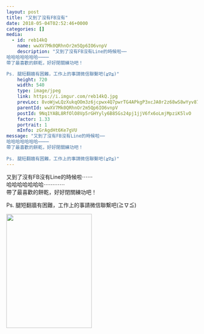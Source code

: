 ```yaml
---
layout: post
title: "又到了沒有FB沒有" 
date: 2018-05-04T02:52:46+0000 
categories: [] 
media:
  - id: reb14kQ
    name: wwXV7Mk0QRhnOr2m5Qp6IO6vnpV
    description: "又到了沒有FB沒有Line的時候啦⋯⋯
哈哈哈哈哈哈哈⋯⋯⋯⋯
帶了最喜歡的餅乾，好好閉關練功吧！

Ps. 腿短翻牆有困難，工作上的事請微信聯繫吧(≧∇≦)"   
    height: 720
    width: 540
    type: image/jpeg
    link: https://i.imgur.com/reb14kQ.jpg
    prevLoc: 8voWjwLQzXukqOOm3z6jcpwx4Q7pwrTG4APkgP3xcJA0r2z68wS8wYyv878xI8w9k6GpV1uZgG0KDzO4hz1jVM4BM3IJorg1ljNGhk7Qq1gXAMTPzNLgmqW5SG6jVM3PJgfYWGA6L1mQhoBnGNgK1nuK206WKOZLTgzJAg028qfWjjANYgO0tJW1Evvqw8Tz03n7jDx4c9krl047yncgJ1OOWzXks86nGPRl18CgXEXMZMRpsRpJ197ExwClwgPYOoAlhxW
    parentId: wwXV7Mk0QRhnOr2m5Qp6IO6vnpV
    postId: 9Nq1YABL8RfOlO8Vp5rGHYyly6B85Gs24pj1jjV6fx6oLmjMpziK5lvO
    factor: 1.33
    portrait: 1
    mInfo: zGrAgdHt6Ke7gVU
message: "又到了沒有FB沒有Line的時候啦⋯⋯  
哈哈哈哈哈哈哈⋯⋯⋯⋯  
帶了最喜歡的餅乾，好好閉關練功吧！  
  
Ps. 腿短翻牆有困難，工作上的事請微信聯繫吧(≧∇≦)"
---
```


又到了沒有FB沒有Line的時候啦⋯⋯  
哈哈哈哈哈哈哈⋯⋯⋯⋯  
帶了最喜歡的餅乾，好好閉關練功吧！  
  
Ps. 腿短翻牆有困難，工作上的事請微信聯繫吧(≧∇≦)


[//]: #media:  
<a href="https://i.imgur.com/reb14kQ.jpg"><img src="https://i.imgur.com/reb14kQ.jpg" height="300" width="225" /></a> 
 

